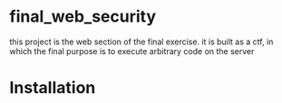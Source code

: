 # final_web_security
this project is the web section of the final exercise.
it is built as a ctf, in which the final purpose is to execute arbitrary code on the server  
# Installation
